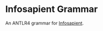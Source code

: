 # Infosapient Grammar

An ANTLR4 grammar for [Infosapient](http://info-sapient.sourceforge.net/White_Paper/BusinessProcessRules.pdf).

